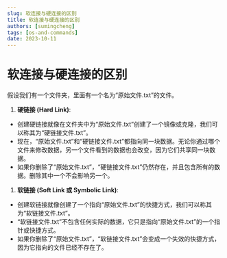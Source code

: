 ```yaml
---
slug: 软连接与硬连接的区别
title: 软连接与硬连接的区别
authors: [sumingcheng]
tags: [os-and-commands]
date: 2023-10-11
---
```


# 软连接与硬连接的区别



 



假设我们有一个文件夹，里面有一个名为“原始文件.txt”的文件。

1. **硬链接 (Hard Link)**:

* 创建硬链接就像在文件夹中为“原始文件.txt”创建了一个镜像或克隆，我们可以称其为“硬链接文件.txt”。
* 现在，“原始文件.txt”和“硬链接文件.txt”都指向同一块数据。无论你通过哪个文件来修改数据，另一个文件看到的数据也会改变，因为它们共享同一块数据。
* 如果你删除了“原始文件.txt”，“硬链接文件.txt”仍然存在，并且包含所有的数据。删除其中一个不会影响另一个。

  


1. **软链接 (Soft Link 或 Symbolic Link)**:

* 创建软链接就像创建了一个指向“原始文件.txt”的快捷方式，我们可以称其为“软链接文件.txt”。
* “软链接文件.txt”不包含任何实际的数据，它只是指向“原始文件.txt”的一个指针或快捷方式。
* 如果你删除了“原始文件.txt”，“软链接文件.txt”会变成一个失效的快捷方式，因为它指向的文件已经不存在了。